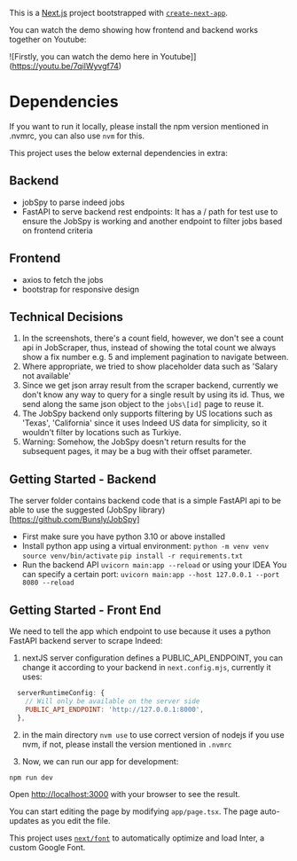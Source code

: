 This is a [Next.js](https://nextjs.org/) project bootstrapped with [`create-next-app`](https://github.com/vercel/next.js/tree/canary/packages/create-next-app).

You can watch the demo showing how frontend and backend works together on Youtube:

![Firstly, you can watch the demo here in Youtube]](https://youtu.be/7qilWyvgf74)

# Dependencies

If you want to run it locally, please install the npm version mentioned in .nvmrc, you can also use `nvm` for this.

This project uses the below external dependencies in extra:
## Backend
- jobSpy to parse indeed jobs
- FastAPI to serve backend rest endpoints: It has a / path for test use to ensure the JobSpy is working
and another endpoint to filter jobs based on frontend criteria

## Frontend
- axios to fetch the jobs
- bootstrap for responsive design

## Technical Decisions

1. In the screenshots, there's a count field, however, we don't see a count api in JobScraper, thus, 
instead of showing the total count we always show a fix number e.g. 5 and implement pagination to navigate between.
2. Where appropriate, we tried to show placeholder data such as 'Salary not available'
3. Since we get json array result from the scraper backend, currently we don't know any way to query 
for a single result by using its id. Thus, we send along the same json object to the `jobs\[id]` page to reuse it.
4. The JobSpy backend only supports filtering by US locations such as 'Texas', 'California' 
since it uses Indeed US data for simplicity, so it wouldn't filter by locations such as Turkiye.
5. Warning: Somehow, the JobSpy doesn't return results for the subsequent pages, it may be a bug with their offset parameter.

## Getting Started - Backend
The server folder contains backend code that is a simple FastAPI api to be able to use the suggested 
(JobSpy library)[https://github.com/Bunsly/JobSpy]

- First make sure you have python 3.10 or above installed
- Install python app using a virtual environment:
`python -m venv venv`
`source venv/bin/activate`
`pip install -r requirements.txt`
- Run the backend API `uvicorn main:app --reload` or using your IDEA
You can specify a certain port: `uvicorn main:app --host 127.0.0.1 --port 8080 --reload`

## Getting Started - Front End

We need to tell the app which endpoint to use because it uses a python FastAPI backend server to scrape Indeed:

1. nextJS server configuration defines a PUBLIC_API_ENDPOINT, you can change it according to your backend in
`next.config.mjs`, currently it uses:
```next.config.mjs
  serverRuntimeConfig: {
    // Will only be available on the server side
    PUBLIC_API_ENDPOINT: 'http://127.0.0.1:8000',
  },
```

2. in the main directory
`nvm use` 
to use correct version of nodejs if you use nvm, if not, please install the version mentioned in `.nvmrc`

3. Now, we can run our app for development:

```bash
npm run dev
```

Open [http://localhost:3000](http://localhost:3000) with your browser to see the result.

You can start editing the page by modifying `app/page.tsx`. The page auto-updates as you edit the file.

This project uses [`next/font`](https://nextjs.org/docs/basic-features/font-optimization) to automatically optimize and load Inter, a custom Google Font.

